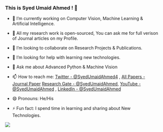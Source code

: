 ### This is Syed Umaid Ahmed ! 👋

- 🔭 I’m currently working on Computer Vision, Machine Learning & Artificial Intelligence.
- 🌱 All my research work is open-sourced, You can ask me for full verison of Journal articles on my Profile.
- 👯 I’m looking to collaborate on Research Projects & Publications.
- 🤔 I’m looking for help with learning new technologies.
- 💬 Ask me about Advanced Python & Machine Vision
- 📫 How to reach me:
[Twitter - @SyedUmaidAhmed4](https://twitter.com/SyedUmaidAhmed4) , [All Papers - Journal Paper](https://github.com/SyedUmaidAhmed/All-Papers-of-Syed-Umaid) [Research Gate - @SyedUmaidAhmed](https://www.researchgate.net/profile/Syed-Ahmed-86), [YouTube - @SyedUmaidAhmed](https://www.youtube.com/channel/UCGP_OdkIWCuBdoc1EdxWsVQ) , [LinkedIn - @SyedUmaidAhmed](https://www.linkedin.com/in/syed-umaid-ahmed-370680116/)

- 😄 Pronouns: He/His
- ⚡ Fun fact: I spend time in learning and sharing about New Technologies.


<img src="https://github-readme-stats.vercel.app/api?username=SyedUmaidAhmed&&show_icons=true&title_color=ffffff&icon_color=bb2acf&text_color=daf7dc&bg_color=151515">
